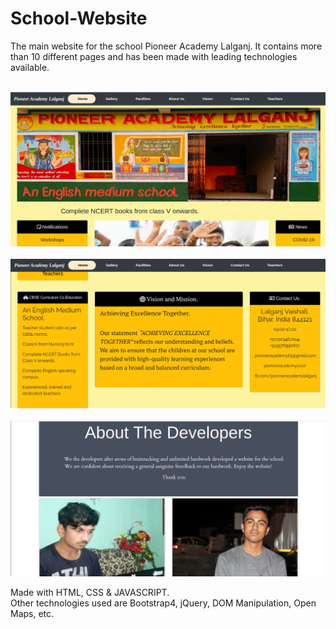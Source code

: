 # School-Website

The main website for the school Pioneer Academy Lalganj. It contains more than 10 different pages and has been made with leading technologies available.<br><br>

<img src = "https://github.com/ShyamPraveenSingh/School-Website/blob/master/ss.png"><br><br>
<img src = "https://github.com/ShyamPraveenSingh/School-Website/blob/master/ss2.png"><br><br>
<img src = "https://github.com/ShyamPraveenSingh/School-Website/blob/master/ss3.png"><br>


Made with HTML, CSS & JAVASCRIPT.<br>
Other technologies used are Bootstrap4, jQuery, DOM Manipulation, Open Maps, etc.
